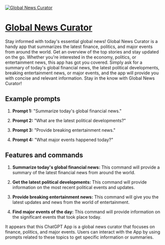 [![Global News Curator](https://files.oaiusercontent.com/file-e9Uu0gMZHszh4LmnJTF9DNN6?se=2123-10-18T02%3A49%3A37Z&sp=r&sv=2021-08-06&sr=b&rscc=max-age%3D31536000%2C%20immutable&rscd=attachment%3B%20filename%3D7d37003f-9c49-4f4d-84e5-9dfd909fbb53.png&sig=kYXYxmhoXc79IO73tsOwEIfsEsQhiyg/azHj1JWIC%2Bo%3D)](https://chat.openai.com/g/g-TPbuYomZg-global-news-curator)

# [Global News Curator](https://chat.openai.com/g/g-TPbuYomZg-global-news-curator)

Stay informed with today's essential global news! Global News Curator is a handy app that summarizes the latest finance, politics, and major events from around the world. Get an overview of the top stories and stay updated on the go. Whether you're interested in the economy, politics, or entertainment news, this app has got you covered. Simply ask for a summary of today's global financial news, the latest political developments, breaking entertainment news, or major events, and the app will provide you with concise and relevant information. Stay in the know with Global News Curator!

## Example prompts

1. **Prompt 1:** "Summarize today's global financial news."

2. **Prompt 2:** "What are the latest political developments?"

3. **Prompt 3:** "Provide breaking entertainment news."

4. **Prompt 4:** "What major events happened today?"

## Features and commands

1. **Summarize today's global financial news:** This command will provide a summary of the latest financial news from around the world.

2. **Get the latest political developments:** This command will provide information on the most recent political events and updates.

3. **Provide breaking entertainment news:** This command will give you the latest updates and news from the world of entertainment.

4. **Find major events of the day:** This command will provide information on the significant events that took place today.

It appears that this ChatGPT App is a global news curator that focuses on finance, politics, and major events. Users can interact with the App by using prompts related to these topics to get specific information or summaries.